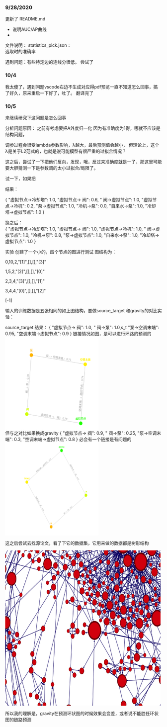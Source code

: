 
### 9/28/2020  

更新了 README.md  
- 说明AUC/AP曲线
- 

文件说明：
statistics_pick.json：  
选取时的准确率  

遇到问题：有些特定边的连线分很低。
尝试了

### 10/4  
我太傻了，遇到问题vscode右边不生成对应得pdf预览一直不知道怎么回事，搞了好久，原来重启一下好了，吐了。
翻译完了  

### 10/5

来继续研究下这问题是怎么回事

分析问题原因：
之前有考虑要把A外度归一化
因为有准确度为1得，哪就不应该是结构问题，

调参过程会很受lambda参数影响，λ越大，最后预测值会越小，
但理论上，这个λ是关于L2范式的，也就是说可能模型有很严重的过拟合情况？

这之后，尝试了一下把他们反向，发现，哦，反过来准确度就是一了，那这里可能要大胆猜测一下是参数调的太小过拟合/局限了。

试一下，如果把


结果：

{
 "虚拟节点->冷却塔": 1.0,
 "虚拟节点->  阀": 0.6,
 "  阀->虚拟节点": 1.0,
 "虚拟节点->冷机": 0.2,
 "泵->虚拟节点": 1.0,
 "冷机->泵": 0.0,
 "自来水->泵": 1.0,
 "冷却塔->虚拟节点": 1.0
}

换之后：  
{
 "虚拟节点->冷却塔": 1.0,
 "虚拟节点->  阀": 1.0,
 "虚拟节点->冷机": 1.0,
 "  阀->虚拟节点": 1.0,
 "冷机->泵": 0.8,
 "泵->虚拟节点": 1.0,
 "自来水->泵": 1.0,
 "冷却塔->虚拟节点": 1.0
}

实验
创建了一个小的，四个节点的图进行测试
图结构为：

0,10,2,"[1]",[],[],"[3]"

1,5,2,"[2]",[],[],"[0]"

2,3,4,"[3]",[],[],"[1]"

3,4,4,"[0]",[],[],"[2]"

[-1]
 

输入的训练数据是五张相同的如上图结构，要做source_target 和gravity的对比实验：

source_target 结果：
{
 "虚拟节点->  阀": 1.0,
 "  阀->泵": 1.0,s_t
 "泵->空调末端": 0.95,
 "空调末端->虚拟节点": 0.9
}
链接情况如图，是可以进行环路的预测的
<img src="https://github.com/QUAFFquaff/gracvity_graph_autoencoders/blob/master/pic_for_md/s_t_test.jpg?raw=true"  width = "300" height = "300" alt="Structure" align=center />  
但与之对比如果换成gravity
{
 "虚拟节点->  阀": 0.9,
 "  阀->泵": 0.25,
 "泵->空调末端": 0.3,
 "空调末端->虚拟节点": 0.8
}
必会有一个链接是有问题的
<img src="https://github.com/QUAFFquaff/gracvity_graph_autoencoders/blob/master/pic_for_md/gravity_test.jpg?raw=true"  width = "300" height = "300" alt="Structure" align=center />  

这之后尝试去找源论文，看了下它的数据集，它用来做的数据都是树形结构

<img src="https://github.com/QUAFFquaff/gracvity_graph_autoencoders/blob/master/pic_for_md/gravity_paper.jpg?raw=true"  width = "500" height = "500" alt="Structure" align=center />  

所以我的理解是，gravity在预测环状图的时候效果会变差，或者说不能胜任环状图的链路预测